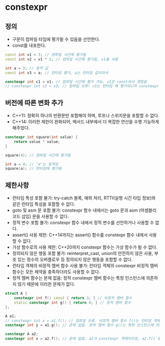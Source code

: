 # constexpr 

## 정의
- 구문이 컴파일 타임에 평가될 수 있음을 선언한다.
- const를 내포한다.

```cpp
const int v1 = 3; // 컴파일 시간에 평가됨
const int v2 = v1 * 2; // 컴파일 시간에 평가됨, v1을 사용

int a = 3; // 동적 값
const int v3 = a; // 런타임 평가, a는 런타임 값이라서

constexpr int c1 = v1; // 컴파일 시간에 평가 가능, v1은 const라서 괜찮음
// constexpr int c2 = v3; // 컴파일 오류! v3는 런타임 때 평가되니까 constexpr 안됨
```

## 버전에 따른 변화 추가
- C++11: 정확히 하나의 반환문만 포함해야 하며, 루프나 스위치문을 포함할 수 없다.
- C++14: 이러한 제한이 완화되어, 메서드 내부에서 더 복잡한 연산을 수행 가능하게 해주었다.
```cpp
constexpr int square(int value) {
    return value * value;
}

square(4); // 컴파일 시간에 평가됨

int a = 4; // "a"는 동적임
square(a); // 런타임에 평가됨
```

## 제한사항
- 런타임 특성 포함 불가: try-catch 블록, 예외 처리, RTTI(실행 시간 타입 정보)와 같은 런타임 특성을 포함할 수 없다.
- goto 및 asm 문 포함 불가: constexpr 함수 내에서는 goto 문과 asm (어셈블리 코드 삽입) 문을 사용할 수 없다.
- 정적 변수 포함 불가: constexpr 함수 내에서 정적 변수를 선언하거나 사용할 수 없다.
- assert() 사용 제한: C++14까지는 assert() 함수를 constexpr 함수 내에서 사용할 수 없다.
- 가상 함수로의 사용 제한: C++20까지 constexpr 함수는 가상 함수가 될 수 없다.
- 정의되지 않은 행동 포함 불가: reinterpret_cast, union의 안전하지 않은 사용, 부호 있는 정수의 오버플로우 등 정의되지 않은 행동을 포함할 수 없다.
- 런타임 객체의 비정적 멤버 함수 사용 불가: 런타임 객체의 constexpr 비정적 멤버 함수는 모든 제약을 충족하더라도 사용할 수 없다.
- 정적 멤버 함수는 문제 없음: 정적 constexpr 멤버 함수는 특정 인스턴스에 의존하지 않기 때문에 이러한 문제가 없다.

```cpp
struct A {
    constexpr int f() const { return 3; } // 비정적 멤버 함수
    static constexpr int g() { return 4; } // 정적 멤버 함수
};

A a1;
// constexpr int x = a1.f(); // 컴파일 오류. 비정적 멤버 함수 f()는 런타임 객체 a1에 대해 constexpr 컨텍스트에서 사용할 수 없음.
constexpr int y = a1.g(); // 문제 없음. 정적 멤버 함수 g()는 특정 인스턴스에 의존하지 않음.

constexpr A a2;
constexpr int x = a2.f(); // 문제 없음. a2가 constexpr 객체이므로, a2.f() 호출은 컴파일 시간에 평가될 수 있음.
```
